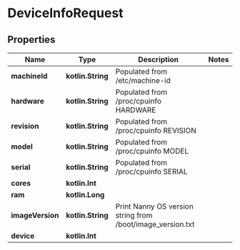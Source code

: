
# DeviceInfoRequest

## Properties
Name | Type | Description | Notes
------------ | ------------- | ------------- | -------------
**machineId** | **kotlin.String** | Populated from /etc/machine-id | 
**hardware** | **kotlin.String** | Populated from /proc/cpuinfo HARDWARE | 
**revision** | **kotlin.String** | Populated from /proc/cpuinfo REVISION | 
**model** | **kotlin.String** | Populated from /proc/cpuinfo MODEL | 
**serial** | **kotlin.String** | Populated from /proc/cpuinfo SERIAL | 
**cores** | **kotlin.Int** |  | 
**ram** | **kotlin.Long** |  | 
**imageVersion** | **kotlin.String** | Print Nanny OS version string from /boot/image_version.txt | 
**device** | **kotlin.Int** |  | 



